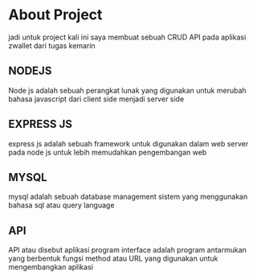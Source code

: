 # About Project

jadi untuk project kali ini saya membuat sebuah CRUD API pada aplikasi zwallet dari tugas kemarin

## NODEJS

Node js adalah sebuah perangkat lunak yang digunakan untuk merubah bahasa javascript dari client side menjadi server side

## EXPRESS JS

express js adalah sebuah framework untuk digunakan dalam web server pada node js untuk lebih memudahkan pengembangan
web

## MYSQL

mysql adalah sebuah database management sistem yang menggunakan bahasa sql atau query language

## API

API atau disebut aplikasi program interface adalah program antarmukan yang berbentuk fungsi method atau URL
yang digunakan untuk mengembangkan aplikasi
